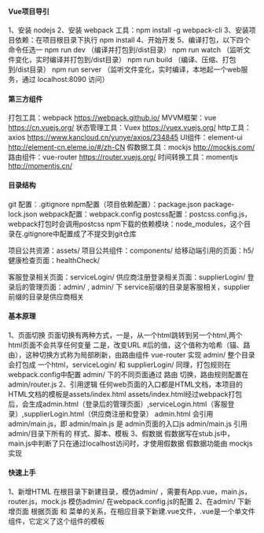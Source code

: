 #### Vue项目导引 
1、安装 nodejs
2、安装 webpack 工具：npm install -g webpack-cli
3、安装项目依赖：在项目根目录下执行 npm install
4、开始开发
5、编译打包，以下四个命令任选一
npm run dev （编译并打包到/dist目录）
npm run watch （监听文件变化，实时编译并打包到/dist目录）
npm run build （编译、压缩、打包到/dist目录）
npm run server （监听文件变化，实时编译，本地起一个web服务，通过 localhost:8090 访问）

#### 第三方组件
打包工具：webpack        https://webpack.github.io/
MVVM框架：vue            https://cn.vuejs.org/
状态管理工具：Vuex       https://vuex.vuejs.org/
http工具：axios          https://www.kancloud.cn/yunye/axios/234845
UI组件：element-ui       http://element-cn.eleme.io/#/zh-CN
假数据工具：mockjs       http://mockjs.com/
路由组件：vue-router     https://router.vuejs.org/
时间转换工具：momentjs   http://momentjs.cn/

#### 目录结构
git 配置：.gitignore
npm配置（项目依赖配置）：package.json package-lock.json
webpack配置：webpack.config
postcss配置：postcss.config.js，webpack打包时会调用postcss
npm下载的依赖模块：node_modules，这个目录在.gitignore中配置成了不提交到git仓库

项目公共资源：assets/
项目公共组件：components/
给移动端引用的页面：h5/
健康检查页面：healthCheck/

客服登录相关页面：serviceLogin/
供应商注册登录相关页面：supplierLogin/
登录后的管理页面：admin/  , admin/ 下 service前缀的目录是客服相关，supplier前缀的目录是供应商相关

#### 基本原理
1、页面切换
页面切换有两种方式，一是，从一个html跳转到另一个html,两个html页面不会共享任何变量
二是，改变URL #后的值，这个值称为哈希（锚、路由），这种切换方式称为局部刷新，由路由组件 vue-router 实现
admin/ 整个目录 会打包成 一个html，serviceLogin/ 和 supplierLogin/ 同理，打包规则在webpack.config中配置
admin/ 下的不同页面通过 路由 切换，路由规则配置在 admin/router.js
2、引用逻辑
任何web页面的入口都是HTML文档，本项目的HTML文档的模板是assets/index.html
assets/index.html经过webpack打包后，会生成admin.html（登录后的管理页面）,serviceLogin.html（客服登录）,supplierLogin.html（供应商注册和登录）
admin.html 会引用 admin/main.js，即 admin/main.js 是 admin页面的入口js
admin/main.js 引用admin/目录下所有的 样式、脚本、模板
3、假数据
假数据写在stub.js中，main.js中判断了只在通过localhost访问时，才使用假数据
假数据功能由 mockjs 实现

#### 快速上手
1、新增HTML
在根目录下新建目录，模仿admin/ ，需要有App.vue，main.js，router.js，mock.js
模仿admin/ 在webpack.config.js的配置
2、在admin/ 下新增页面
根据页面 和 菜单的关系，在相应目录下新建.vue文件，.vue是一个单文件组件，它定义了这个组件的模板<template>、脚本<script>、样式<style>
在router.js 中配置路由，即通过什么哈希值能访问到这个页面
在stub.js 中配置需要的假数据
